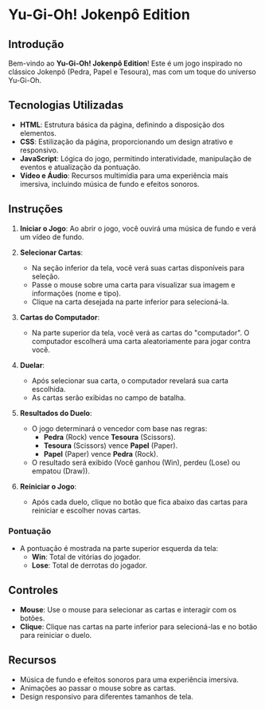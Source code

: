 # Yu-Gi-Oh! Jokenpô Edition

## Introdução

Bem-vindo ao **Yu-Gi-Oh! Jokenpô Edition**! Este é um jogo inspirado no clássico Jokenpô (Pedra, Papel e Tesoura), mas com um toque do universo Yu-Gi-Oh. 

## Tecnologias Utilizadas

- **HTML**: Estrutura básica da página, definindo a disposição dos elementos.
- **CSS**: Estilização da página, proporcionando um design atrativo e responsivo.
- **JavaScript**: Lógica do jogo, permitindo interatividade, manipulação de eventos e atualização da pontuação.
- **Vídeo e Áudio**: Recursos multimídia para uma experiência mais imersiva, incluindo música de fundo e efeitos sonoros.

## Instruções

1. **Iniciar o Jogo**: Ao abrir o jogo, você ouvirá uma música de fundo e verá um vídeo de fundo.

2. **Selecionar Cartas**:
   - Na seção inferior da tela, você verá suas cartas disponíveis para seleção. 
   - Passe o mouse sobre uma carta para visualizar sua imagem e informações (nome e tipo).
   - Clique na carta desejada na parte inferior para selecioná-la.

3. **Cartas do Computador**:
   - Na parte superior da tela, você verá as cartas do "computador". O computador escolherá uma carta aleatoriamente para jogar contra você.

4. **Duelar**:
   - Após selecionar sua carta, o computador revelará sua carta escolhida.
   - As cartas serão exibidas no campo de batalha.

5. **Resultados do Duelo**:
   - O jogo determinará o vencedor com base nas regras:
     - **Pedra** (Rock) vence **Tesoura** (Scissors).
     - **Tesoura** (Scissors) vence **Papel** (Paper).
     - **Papel** (Paper) vence **Pedra** (Rock).
   - O resultado será exibido (Você ganhou (Win), perdeu (Lose) ou empatou (Draw)).

6. **Reiniciar o Jogo**:
   - Após cada duelo, clique no botão que fica abaixo das cartas para reiniciar e escolher novas cartas.

### Pontuação

- A pontuação é mostrada na parte superior esquerda da tela:
  - **Win**: Total de vitórias do jogador.
  - **Lose**: Total de derrotas do jogador.

## Controles

- **Mouse**: Use o mouse para selecionar as cartas e interagir com os botões.
- **Clique**: Clique nas cartas na parte inferior para selecioná-las e no botão para reiniciar o duelo.

## Recursos

- Música de fundo e efeitos sonoros para uma experiência imersiva.
- Animações ao passar o mouse sobre as cartas.
- Design responsivo para diferentes tamanhos de tela.

